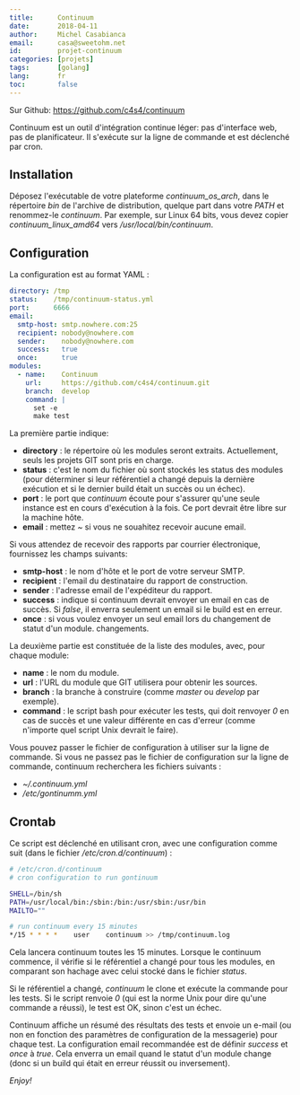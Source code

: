 ```yaml
---
title:      Continuum
date:       2018-04-11
author:     Michel Casabianca
email:      casa@sweetohm.net
id:         projet-continuum
categories: [projets]
tags:       [golang]
lang:       fr
toc:        false
---
```


Sur Github: <https://github.com/c4s4/continuum>

Continuum est un outil d'intégration continue léger: pas d'interface web, pas de planificateur. Il s'exécute sur la ligne de commande et est déclenché par cron.

<!--more-->

Installation
------------

Déposez l'exécutable de votre plateforme *continuum_os_arch*, dans le répertoire *bin* de l'archive de distribution, quelque part dans votre *PATH* et renommez-le *continuum*. Par exemple, sur Linux 64 bits, vous devez copier *continuum_linux_amd64* vers */usr/local/bin/continuum*.

Configuration
-------------

La configuration est au format YAML :

```yaml
directory: /tmp
status:    /tmp/continuum-status.yml
port:      6666
email:
  smtp-host: smtp.nowhere.com:25
  recipient: nobody@nowhere.com
  sender:    nobody@nowhere.com
  success:   true
  once:      true
modules:
  - name:    Continuum
    url:     https://github.com/c4s4/continuum.git
    branch:  develop
    command: |
      set -e
      make test
```

La première partie indique:

- **directory** : le répertoire où les modules seront extraits. Actuellement, seuls les projets GIT sont pris en charge.
- **status** : c'est le nom du fichier où sont stockés les status des modules (pour déterminer si leur référentiel a changé depuis la dernière exécution et si le dernier build était un succès ou un échec).
- **port** : le port que *continuum* écoute pour s'assurer qu'une seule instance est en cours d'exécution à la fois. Ce port devrait être libre sur la machine hôte.
- **email** : mettez *~* si vous ne souahitez recevoir aucune email.

Si vous attendez de recevoir des rapports par courrier électronique, fournissez les champs suivants:

- **smtp-host** : le nom d'hôte et le port de votre serveur SMTP.
- **recipient** : l'email du destinataire du rapport de construction.
- **sender** : l'adresse email de l'expéditeur du rapport.
- **success** : indique si continuum devrait envoyer un email en cas de succès. Si *false*, il enverra seulement un email si le build est en erreur.
- **once** : si vous voulez envoyer un seul email lors du changement de statut d'un module.
   changements.

La deuxième partie est constituée de la liste des modules, avec, pour chaque module:

- **name** : le nom du module.
- **url** : l'URL du module que GIT utilisera pour obtenir les sources.
- **branch** : la branche à construire (comme *master* ou *develop* par exemple).
- **command** : le script bash pour exécuter les tests, qui doit renvoyer *0* en cas de succès et une valeur différente en cas d'erreur (comme n'importe quel script Unix devrait le faire).

Vous pouvez passer le fichier de configuration à utiliser sur la ligne de commande. Si vous ne passez pas le fichier de configuration sur la ligne de commande, continuum recherchera les fichiers suivants :

- *~/.continuum.yml*
- */etc/gontinumm.yml*

Crontab
-------

Ce script est déclenché en utilisant cron, avec une configuration comme suit (dans le fichier */etc/cron.d/continuum*) :

```bash
# /etc/cron.d/continuum
# cron configuration to run gontinuum

SHELL=/bin/sh
PATH=/usr/local/bin:/sbin:/bin:/usr/sbin:/usr/bin
MAILTO=""

# run continuum every 15 minutes
*/15 * * * *    user    continuum >> /tmp/continuum.log
```

Cela lancera continuum toutes les 15 minutes. Lorsque le continuum commence, il vérifie si le référentiel a changé pour tous les modules, en comparant son hachage avec celui stocké dans le fichier *status*.

Si le référentiel a changé, *continuum* le clone et exécute la commande pour les tests. Si le script renvoie *0* (qui est la norme Unix pour dire qu'une commande a réussi), le test est OK, sinon c'est un échec.

Continuum affiche un résumé des résultats des tests et envoie un e-mail (ou non en fonction des paramètres de configuration de la messagerie) pour chaque test. La configuration email recommandée est de définir *success* et *once* à *true*. Cela enverra un email quand le statut d'un module change (donc si un build qui était en erreur réussit ou inversement).

*Enjoy!*
